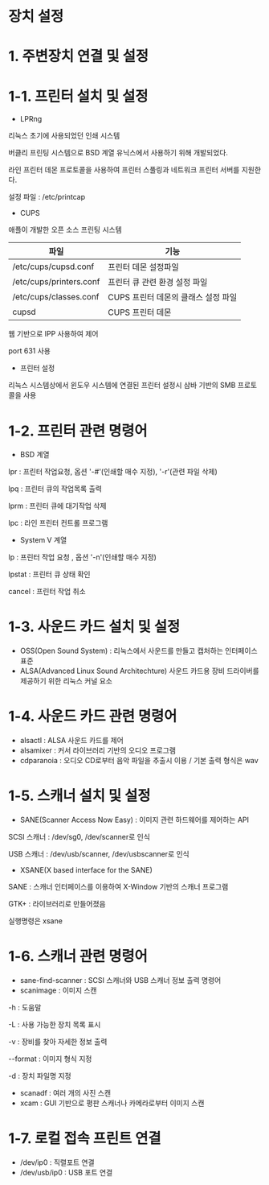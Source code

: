 # 장치 설정

# 1. 주변장치 연결 및 설정

# 1-1. 프린터 설치 및 설정

- LPRng

리눅스 초기에 사용되었던 인쇄 시스템

버클리 프린팅 시스템으로 BSD 계열 유닉스에서 사용하기 위해 개발되었다.

라인 프린터 데몬 프로토콜을 사용하여 프린터 스풀링과 네트워크 프린터 서버를 지원한다.

설정 파일 : /etc/printcap



- CUPS

애플이 개발한 오픈 소스 프린팅 시스템

| 파일                    | 기능                                |
| ----------------------- | ----------------------------------- |
| /etc/cups/cupsd.conf    | 프린터 데몬 설정파일                |
| /etc/cups/printers.conf | 프린터 큐 관련 환경 설정 파일       |
| /etc/cups/classes.conf  | CUPS 프린터 데몬의 클래스 설정 파일 |
| cupsd                   | CUPS 프린터 데몬                    |

웹 기반으로 IPP 사용하여 제어

port 631 사용



- 프린터 설정

리눅스 시스템상에서 윈도우 시스템에 연결된 프린터 설정시 삼바 기반의 SMB 프로토콜을 사용



# 1-2. 프린터 관련 명령어

- BSD 계열

lpr : 프린터 작업요청, 옵션 '-#'(인쇄할 매수 지정), '-r'(관련 파일 삭제)

lpq : 프린터 큐의 작업목록 출력

lprm : 프린터 큐에 대기작업 삭제

lpc : 라인 프린터 컨트롤 프로그램



- System V 계열

lp : 프린터 작업 요청 , 옵션 '-n'(인쇄할 매수 지정)

lpstat : 프린터 큐 상태 확인

cancel : 프린터 작업 취소



# 1-3. 사운드 카드 설치 및 설정

- OSS(Open Sound System) : 리눅스에서 사운드를 만들고 캡처하는 인터페이스 표준
- ALSA(Advanced Linux Sound Architechture) 사운드 카드용 장비 드라이버를 제공하기 위한 리눅스 커널 요소



# 1-4. 사운드 카드 관련 명령어

- alsactl : ALSA 사운드 카드를 제어
- alsamixer : 커서 라이브러리 기반의 오디오 프로그램
- cdparanoia : 오디오 CD로부터 음악 파일을 추출시 이용 / 기본 출력 형식은 wav



# 1-5. 스캐너 설치 및 설정

- SANE(Scanner Access Now Easy) : 이미지 관련 하드웨어를 제어하는 API

SCSI 스캐너 : /dev/sg0, /dev/scanner로 인식

USB 스캐너 : /dev/usb/scanner, /dev/usbscanner로 인식

- XSANE(X based interface for the SANE)

SANE : 스캐너 인터페이스를 이용하여 X-Window 기반의 스캐너 프로그램

GTK+ : 라이브러리로 만들어졌음

실행명령은 xsane



# 1-6. 스캐너 관련 명령어

- sane-find-scanner : SCSI 스캐너와 USB 스캐너 정보 출력 명령어
- scanimage : 이미지 스캔

-h : 도움말

-L : 사용 가능한 장치 목록 표시

-v : 장비를 찾아 자세한 정보 출력

--format : 이미지 형식 지정

-d : 장치 파일명 지정

- scanadf : 여러 개의 사진 스캔
- xcam : GUI 기반으로 평판 스캐너나 카메라로부터 이미지 스캔



# 1-7. 로컬 접속 프린트 연결

- /dev/ip0 : 직렬포트 연결
- /dev/usb/ip0 : USB 포트 연결












